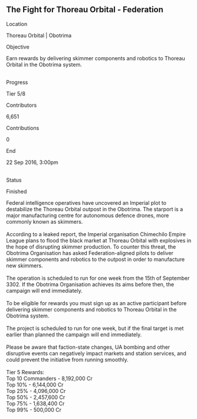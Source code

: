 ## The Fight for Thoreau Orbital - Federation

Location

Thoreau Orbital \| Obotrima

Objective

Earn rewards by delivering skimmer components and robotics to Thoreau
Orbital in the Obotrima system.

\
Progress

Tier 5/8

Contributors

6,651

Contributions

0

End

22 Sep 2016, 3:00pm

\
Status

Finished

Federal intelligence operatives have uncovered an Imperial plot to
destabilize the Thoreau Orbital outpost in the Obotrima. The starport is
a major manufacturing centre for autonomous defence drones, more
commonly known as skimmers.\
\
According to a leaked report, the Imperial organisation Chimechilo
Empire League plans to flood the black market at Thoreau Orbital with
explosives in the hope of disrupting skimmer production. To counter this
threat, the Obotrima Organisation has asked Federation-aligned pilots to
deliver skimmer components and robotics to the outpost in order to
manufacture new skimmers.\
\
The operation is scheduled to run for one week from the 15th of
September 3302. If the Obotrima Organisation achieves its aims before
then, the campaign will end immediately.\
\
To be eligible for rewards you must sign up as an active participant
before delivering skimmer components and robotics to Thoreau Orbital in
the Obotrima system.\
\
The project is scheduled to run for one week, but if the final target is
met earlier than planned the campaign will end immediately.\
\
Please be aware that faction-state changes, UA bombing and other
disruptive events can negatively impact markets and station services,
and could prevent the initiative from running smoothly.\
\
Tier 5 Rewards:\
Top 10 Commanders - 8,192,000 Cr\
Top 10% - 6,144,000 Cr\
Top 25% - 4,096,000 Cr\
Top 50% - 2,457,600 Cr\
Top 75% - 1,638,400 Cr\
Top 99% - 500,000 Cr
